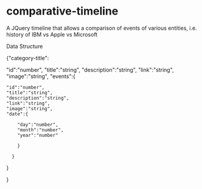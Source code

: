 comparative-timeline
====================

A JQuery timeline that allows a comparison of events of various entities, i.e. history of IBM vs Apple vs Microsoft

Data Structure

{"category-title":

  "id":"number",
  "title":"string",
  "description":"string",
  "link":"string",
  "image":"string",
  "events":{
  
    "id":"number",
    "title":"string",
    "description":"string",
    "link":"string",
    "image":"string",
    "date":{
    
        "day":"number",
        "month":"number",
        "year":"number"
    
        }   
    
      }
  
  }

}
